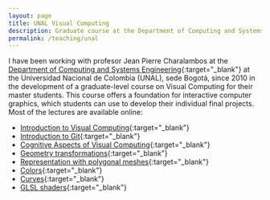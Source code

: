 ```yaml
---
layout: page
title: UNAL Visual Computing
description: Graduate course at the Department of Computing and Systems Engineering, Universidad Nacional de Colombia, sede Bogotá (2010 - present)
permalink: /teaching/unal
---
```


I have been working with profesor Jean Pierre Charalambos at the [Department of Computing and Systems Engineering](https://www.ingenieria.bogota.unal.edu.co/formacion/pregrado/ingenieria-de-sistemas-y-computacion){:target="_blank"} at the Universidad Nacional de Colombia (UNAL), sede Bogotá, since 2010 in the development of a graduate-level course on Visual Computing for their master students. This course offers a foundation for interactive computer graphics, which students can use to develop their individual final projects. Most of the lectures are available online:

* [Introduction to Visual Computing](https://visualcomputing.github.io/Introduction/#/1){:target="_blank"}
* [Introduction to Git](https://visualcomputing.github.io/git/#/1){:target="_blank"}
* [Cognitive Aspects of Visual Computing](http://visualcomputing.github.io/Cognitive/#/1){:target="_blank"}
* [Geometry transformations](https://visualcomputing.github.io/Transformations/#/1){:target="_blank"}
* [Representation with polygonal meshes](https://visualcomputing.github.io/representation/#/1){:target="_blank"}
* [Colors](https://visualcomputing.github.io/colors/#/1){:target="_blank"}
* [Curves](https://visualcomputing.github.io/Curves/#/1){:target="_blank"}
* [GLSL shaders](http://visualcomputing.github.io/Shaders/#/1){:target="_blank"}
